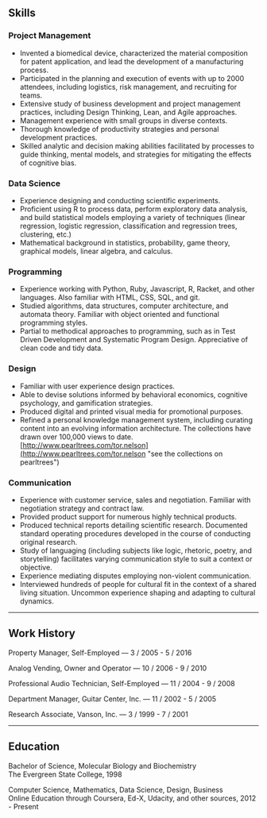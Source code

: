 ## Skills
### Project Management
* Invented a biomedical device, characterized the material composition for patent application, and lead the development of a manufacturing process. 
* Participated in the planning and execution of events with up to 2000 attendees, including logistics, risk management, and recruiting for teams.  
* Extensive study of business development and project management practices, including Design Thinking, Lean, and Agile approaches.
* Management experience with small groups in diverse contexts.
* Thorough knowledge of productivity strategies and personal development practices.
* Skilled analytic and decision making abilities facilitated by processes to guide thinking, mental models, and strategies for mitigating the effects of cognitive bias.

### Data Science
* Experience designing and conducting scientific experiments. 
* Proficient using R to process data, perform exploratory data analysis, and build statistical models employing a variety of techniques (linear regression, logistic regression, classification and regression trees, clustering, etc.) 
* Mathematical background in statistics, probability, game theory, graphical models, linear algebra, and calculus.

### Programming
* Experience working with Python, Ruby, Javascript, R, Racket, and other languages. Also familiar with HTML, CSS, SQL, and git. 
* Studied algorithms, data structures, computer architecture, and automata theory. Familiar with object oriented and functional programming styles. 
* Partial to methodical approaches to programming, such as in Test Driven Development and Systematic Program Design. Appreciative of clean code and tidy data.

### Design
* Familiar with user experience design practices.
* Able to devise solutions informed by behavioral economics, cognitive psychology, and gamification strategies.
* Produced digital and printed visual media for promotional purposes.
* Refined a personal knowledge management system, including curating content into an evolving information architecture. The collections have drawn over 100,000 views to date. [http://www.pearltrees.com/tor.nelson](http://www.pearltrees.com/tor.nelson "see the collections on pearltrees")

### Communication
* Experience with customer service, sales and negotiation. Familiar with negotiation strategy and contract law. 
* Provided product support for numerous highly technical products.
* Produced technical reports detailing scientific research. Documented standard operating procedures developed in the course of conducting original research. 
* Study of languaging (including subjects like logic, rhetoric, poetry, and storytelling) facilitates varying communication style to suit a context or objective. 
* Experience mediating disputes employing non-violent communication.
* Interviewed hundreds of people for cultural fit in the context of a shared living situation. Uncommon experience shaping and adapting to cultural dynamics.

* * *
## Work History
Property Manager, Self-Employed — 3 / 2005 - 5 / 2016

Analog Vending, Owner and Operator — 10 / 2006 - 9 / 2010

Professional Audio Technician, Self-Employed — 11 / 2004 - 9 / 2008

Department Manager, Guitar Center, Inc. — 11 / 2002 - 5 / 2005

Research Associate, Vanson, Inc. — 3 / 1999 - 7 / 2001

* * *
## Education
Bachelor of Science, Molecular Biology and Biochemistry  
The Evergreen State College, 1998

Computer Science, Mathematics, Data Science, Design, Business  
Online Education through Coursera, Ed-X, Udacity, and other sources, 2012 - Present
